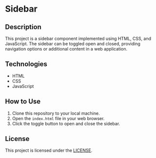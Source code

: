 # Sidebar

## Description

This project is a sidebar component implemented using HTML, CSS, and JavaScript. The sidebar can be toggled open and closed, providing navigation options or additional content in a web application.

## Technologies

- HTML
- CSS
- JavaScript

## How to Use

1. Clone this repository to your local machine.
2. Open the `index.html` file in your web browser.
3. Click the toggle button to open and close the sidebar.

## License

This project is licensed under the [LICENSE](LICENSE.md).
